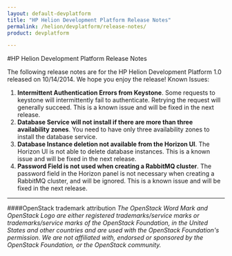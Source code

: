 ```yaml
---
layout: default-devplatform
title: "HP Helion Development Platform Release Notes"
permalink: /helion/devplatform/release-notes/
product: devplatform

---
```

<!--UNDER REVISION-->

#HP Helion Development Platform Release Notes


The following release notes are for the HP Helion Development Platform 1.0 released on 10/14/2014. We hope you enjoy the release!
Known Issues:

1. **Intermittent Authentication Errors from Keystone**. Some requests to keystone will intermittently fail to authenticate. Retrying the request will generally succeed. This is a known issue and will be fixed in the next release.
1. **Database Service will not install if there are more than three availability zones**. You need to have only three availability zones to install the database service. 
1. **Database Instance deletion not available from the Horizon UI**. The Horizon UI is not able to delete database instances. This is a known issue and will be fixed in the next release.
2. **Password Field is not used when creating a RabbitMQ cluster**. The password field in the Horizon panel is not necessary when creating a RabbitMQ cluster, and will be ignored. This is a known issue and will be fixed in the next release.



----
####OpenStack trademark attribution
*The OpenStack Word Mark and OpenStack Logo are either registered trademarks/service marks or trademarks/service marks of the OpenStack Foundation, in the United States and other countries and are used with the OpenStack Foundation's permission. We are not affiliated with, endorsed or sponsored by the OpenStack Foundation, or the OpenStack community.*
